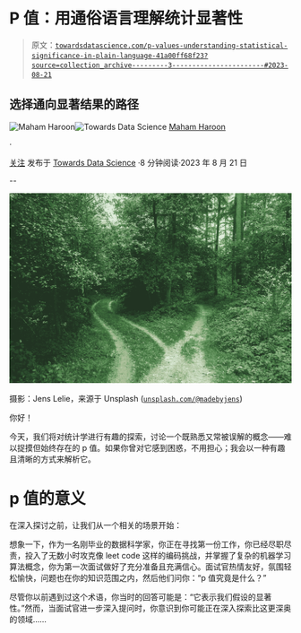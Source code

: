 # P 值：用通俗语言理解统计显著性

> 原文：[`towardsdatascience.com/p-values-understanding-statistical-significance-in-plain-language-41a00ff68f23?source=collection_archive---------3-----------------------#2023-08-21`](https://towardsdatascience.com/p-values-understanding-statistical-significance-in-plain-language-41a00ff68f23?source=collection_archive---------3-----------------------#2023-08-21)

## 选择通向显著结果的路径

[](https://medium.com/@MahamsMultiverse?source=post_page-----41a00ff68f23--------------------------------)![Maham Haroon](https://medium.com/@MahamsMultiverse?source=post_page-----41a00ff68f23--------------------------------)[](https://towardsdatascience.com/?source=post_page-----41a00ff68f23--------------------------------)![Towards Data Science](https://towardsdatascience.com/?source=post_page-----41a00ff68f23--------------------------------) [Maham Haroon](https://medium.com/@MahamsMultiverse?source=post_page-----41a00ff68f23--------------------------------)

·

[关注](https://medium.com/m/signin?actionUrl=https%3A%2F%2Fmedium.com%2F_%2Fsubscribe%2Fuser%2F398c9514a58b&operation=register&redirect=https%3A%2F%2Ftowardsdatascience.com%2Fp-values-understanding-statistical-significance-in-plain-language-41a00ff68f23&user=Maham+Haroon&userId=398c9514a58b&source=post_page-398c9514a58b----41a00ff68f23---------------------post_header-----------) 发布于 [Towards Data Science](https://towardsdatascience.com/?source=post_page-----41a00ff68f23--------------------------------) ·8 分钟阅读·2023 年 8 月 21 日[](https://medium.com/m/signin?actionUrl=https%3A%2F%2Fmedium.com%2F_%2Fvote%2Ftowards-data-science%2F41a00ff68f23&operation=register&redirect=https%3A%2F%2Ftowardsdatascience.com%2Fp-values-understanding-statistical-significance-in-plain-language-41a00ff68f23&user=Maham+Haroon&userId=398c9514a58b&source=-----41a00ff68f23---------------------clap_footer-----------)

--

[](https://medium.com/m/signin?actionUrl=https%3A%2F%2Fmedium.com%2F_%2Fbookmark%2Fp%2F41a00ff68f23&operation=register&redirect=https%3A%2F%2Ftowardsdatascience.com%2Fp-values-understanding-statistical-significance-in-plain-language-41a00ff68f23&source=-----41a00ff68f23---------------------bookmark_footer-----------)![](img/7e4971f4271b52b0b806314cb1c098d5.png)

摄影：Jens Lelie，来源于 Unsplash ([`unsplash.com/@madebyjens`](https://unsplash.com/@madebyjens))

你好！

今天，我们将对统计学进行有趣的探索，讨论一个既熟悉又常被误解的概念——难以捉摸但始终存在的 p 值。如果你曾对它感到困惑，不用担心；我会以一种有趣且清晰的方式来解析它。

# p 值的意义

在深入探讨之前，让我们从一个相关的场景开始：

想象一下，作为一名刚毕业的数据科学家，你正在寻找第一份工作，你已经尽职尽责，投入了无数小时攻克像 leet code 这样的编码挑战，并掌握了复杂的机器学习算法概念，你为第一次面试做好了充分准备且充满信心。面试官热情友好，氛围轻松愉快，问题也在你的知识范围之内，然后他们问你：“p 值究竟是什么？”

尽管你以前遇到过这个术语，你当时的回答可能是：“它表示我们假设的显著性。”然而，当面试官进一步深入提问时，你意识到你可能正在深入探索比这更深奥的领域……
